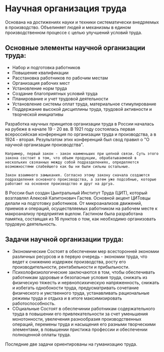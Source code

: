 
# Научная организация труда

Основана на достижениях науки и техники систематически внедряемых в производство. Объелиняет людей и механизмы в едином производственном процессе с целью улучшений условий труда.

## Основные элементы научной организации труда:
- Набор и подготовка работников
- Повышение квалификации
- Расстановка работников по рабочим местам
- Организация рабочих мест
- Установление норм труда
- Создание благоприятных условий труда
- Планирование и учет трудовой деятельности
- Установление системы оплат труда, материальное стимулирование
- Поддержание высокой дисциплины труда, трудовой активности и творческой инициативы

Разработка научных принципов организации труда в России началась на рубеже в начале 19 - 20 вв. В 1921 году состоялась первая всероссийская конференция по организации труда и производства, а в 1924 - вторая. Результатом этих конференций был свод правил о "О научной организации производства".

    Например, первый закон - закон наименьших при цепной связи. Суть этого закона состоит в том, что объем продукции, обрабатываемоей в нескольких свзяанных между собой подразделениях, определяется возможностями слабейшего как бы ни были сильны остальные.

    Закон взаимного замыкания. Согласно этому закону сначала создаются подразделения основного происзводства, а затем уже подсобные, которые работают на основное производство и друг на дргуа.

В России был создан Цынтральный Институт Труда (ЦИТ), который возглавлял Алексей Капитонович Гастев. Основной акцент ЦИТовцы делали на подготовку работников. От микроанализов движений, приемов и операций, осуществляемых работником на рабочем месте к макроанализу предприятия вцелом. Гастином была разработана памятка, состаящая из 16 пунктов о том, как необходимо организовать трудовую деятельность.

## Задачи научной организации труда:
- Экономические
    Состоят в обеспечении мер всесторонней экономии различных ресурсов и в первую очередь - экономии труда, что ведет к снижению издержек производства, росту его производительности, рентабильности и прибыльности.
- Психолофизиологические
    заключаются в том, чтобы обеспечивать работникам здоровые и безопасные условия труда, снижать из физическую тяжесть и нервнопсихическую напряженность, снижать и избегать однобокости труда, предусматривать сочетание физического и умственного труда, устанавливать рациональные режимы труда и отдыха и в итоге максимизировать работоспособность.
- СОциальные
    Состоят в обеспечинии работникам содержательного труда в повышении его привлекательности за счет уменьшения монотонности, увелечения разнообразия производственных операций, перемены труда и насыщения его разными творческими элементами, в повышении пристижа профессии и обеспечении полноценной оплаты труда.

Последние две задачи ориентированы на гуманизацию труда.




